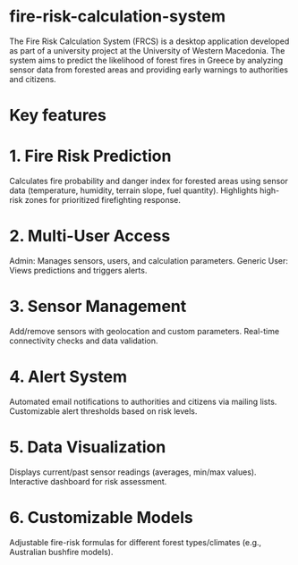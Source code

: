 # fire-risk-calculation-system
The Fire Risk Calculation System (FRCS) is a desktop application developed as part of a university project at the University of Western Macedonia. The system aims to predict the likelihood of forest fires in Greece by analyzing sensor data from forested areas and providing early warnings to authorities and citizens.

# Key features

# 1. Fire Risk Prediction
Calculates fire probability and danger index for forested areas using sensor data (temperature, humidity, terrain slope, fuel quantity). Highlights high-risk zones for prioritized firefighting response.

# 2. Multi-User Access
Admin: Manages sensors, users, and calculation parameters.
Generic User: Views predictions and triggers alerts.

# 3. Sensor Management
Add/remove sensors with geolocation and custom parameters.
Real-time connectivity checks and data validation.

# 4. Alert System
Automated email notifications to authorities and citizens via mailing lists.
Customizable alert thresholds based on risk levels.

# 5. Data Visualization
Displays current/past sensor readings (averages, min/max values).
Interactive dashboard for risk assessment.

# 6. Customizable Models
Adjustable fire-risk formulas for different forest types/climates (e.g., Australian bushfire models).
